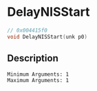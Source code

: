 # DelayNISStart
```c
// 0x004415f0
void DelayNISStart(unk p0)
```
## Description
```
Minimum Arguments: 1
Maximum Arguments: 1
```
